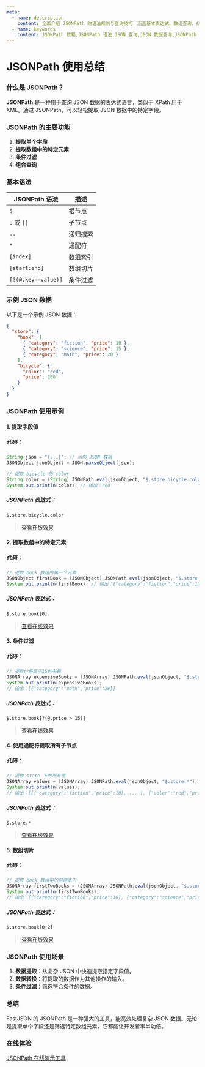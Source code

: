 ```yaml
---
meta:
  - name: description
    content: 全面介绍 JSONPath 的语法规则与查询技巧，涵盖基本表达式、数组查询、条件过滤等操作。通过丰富的实例讲解，帮助开发者快速掌握 JSON 数据查询与调试的最佳实践。
  - name: keywords
    content: JSONPath 教程,JSONPath 语法,JSON 查询,JSON 数据查询,JSONPath 使用案例,JSONPath 实例,JSON 数据调试
---
```


# JSONPath 使用总结

### 什么是 JSONPath？
**JSONPath** 是一种用于查询 JSON 数据的表达式语言，类似于 XPath 用于 XML。通过 JSONPath，可以轻松提取 JSON 数据中的特定字段。

### JSONPath 的主要功能
1. **提取单个字段**  
2. **提取数组中的特定元素**  
3. **条件过滤**  
4. **组合查询**  

### 基本语法
| JSONPath 语法      | 描述                                |
|--------------------|-------------------------------------|
| `$`                | 根节点                              |
| `.` 或 `[]`        | 子节点                              |
| `..`               | 递归搜索                            |
| `*`                | 通配符                              |
| `[index]`          | 数组索引                            |
| `[start:end]`      | 数组切片                            |
| `[?(@.key==value)]`| 条件过滤                            |

### 示例 JSON 数据
以下是一个示例 JSON 数据：

```json
{
  "store": {
    "book": [
      { "category": "fiction", "price": 10 },
      { "category": "science", "price": 15 },
      { "category": "math", "price": 20 }
    ],
    "bicycle": {
      "color": "red",
      "price": 100
    }
  }
}
```

### JSONPath 使用示例

#### 1. 提取字段值
##### 代码：
```java
String json = "{...}"; // 示例 JSON 数据
JSONObject jsonObject = JSON.parseObject(json);

// 提取 bicycle 的 color
String color = (String) JSONPath.eval(jsonObject, "$.store.bicycle.color");
System.out.println(color); // 输出：red
```
##### JSONPath 表达式：
`$.store.bicycle.color`


> [查看在线效果](https://z.wiki/jsonpath/index.html?inputJson=%7B%22store%22%3A%7B%22book%22%3A%5B%7B%22category%22%3A%22fiction%22%2C%22price%22%3A10%7D%2C%7B%22category%22%3A%22science%22%2C%22price%22%3A15%7D%2C%7B%22category%22%3A%22math%22%2C%22price%22%3A20%7D%5D%2C%22bicycle%22%3A%7B%22color%22%3A%22red%22%2C%22price%22%3A100%7D%7D%7D&query=$.store.bicycle.color)

#### 2. 提取数组中的特定元素
##### 代码：
```java
// 提取 book 数组的第一个元素
JSONObject firstBook = (JSONObject) JSONPath.eval(jsonObject, "$.store.book[0]");
System.out.println(firstBook); // 输出：{"category":"fiction","price":10}
```
##### JSONPath 表达式：
`$.store.book[0]`

> [查看在线效果](https://z.wiki/u/2xo98Z)

#### 3. 条件过滤
##### 代码：
```java
// 提取价格高于15的书籍
JSONArray expensiveBooks = (JSONArray) JSONPath.eval(jsonObject, "$.store.book[?(@.price > 15)]");
System.out.println(expensiveBooks); 
// 输出：[{"category":"math","price":20}]
```
##### JSONPath 表达式：
`$.store.book[?(@.price > 15)]`

> [查看在线效果](https://z.wiki/u/waf9wz)

#### 4. 使用通配符提取所有子节点
##### 代码：
```java
// 提取 store 下的所有值
JSONArray values = (JSONArray) JSONPath.eval(jsonObject, "$.store.*");
System.out.println(values);
// 输出：[[{"category":"fiction","price":10}, ... ], {"color":"red","price":100}]
```
##### JSONPath 表达式：
`$.store.*`

> [查看在线效果](https://z.wiki/jsonpath/index.html?inputJson=%7B%22store%22%3A%7B%22book%22%3A%5B%7B%22category%22%3A%22fiction%22%2C%22price%22%3A10%7D%2C%7B%22category%22%3A%22science%22%2C%22price%22%3A15%7D%2C%7B%22category%22%3A%22math%22%2C%22price%22%3A20%7D%5D%2C%22bicycle%22%3A%7B%22color%22%3A%22red%22%2C%22price%22%3A100%7D%7D%7D&query=$.store.*)

#### 5. 数组切片
##### 代码：
```java
// 提取 book 数组中的前两本书
JSONArray firstTwoBooks = (JSONArray) JSONPath.eval(jsonObject, "$.store.book[0:2]");
System.out.println(firstTwoBooks); 
// 输出：[{"category":"fiction","price":10}, {"category":"science","price":15}]
```
##### JSONPath 表达式：
`$.store.book[0:2]`

> [查看在线效果](https://z.wiki/jsonpath/index.html?inputJson=%7B%22store%22%3A%7B%22book%22%3A%5B%7B%22category%22%3A%22fiction%22%2C%22price%22%3A10%7D%2C%7B%22category%22%3A%22science%22%2C%22price%22%3A15%7D%2C%7B%22category%22%3A%22math%22%2C%22price%22%3A20%7D%5D%2C%22bicycle%22%3A%7B%22color%22%3A%22red%22%2C%22price%22%3A100%7D%7D%7D&query=$.store.book[0:2])

### JSONPath 使用场景
1. **数据提取**：从复杂 JSON 中快速提取指定字段值。
2. **数据转换**：将提取的数据作为其他操作的输入。
3. **条件过滤**：筛选符合条件的数据。

### 总结
FastJSON 的 JSONPath 是一种强大的工具，能高效处理复杂 JSON 数据。无论是提取单个字段还是筛选特定数组元素，它都能让开发者事半功倍。


### 在线体验

[JSONPath 在线演示工具](https://z.wiki/jsonpath/index.html)

